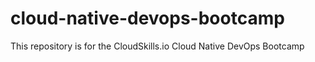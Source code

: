 # cloud-native-devops-bootcamp
This repository is for the CloudSkills.io Cloud Native DevOps Bootcamp
